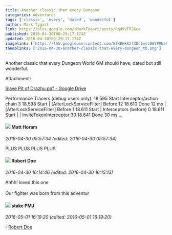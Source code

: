 ```yaml
---
title: Another classic that every Dungeon
categories: Adventures
tags: ['classic', 'every', 'dated', 'wonderful']
author: Mark Tygart
link: https://plus.google.com/+MarkTygart/posts/Rqd9VFR2Gca
published: 2016-04-30T00:29:17.174Z
updated: 2016-04-30T00:29:17.174Z
imagelink: ['https://lh5.googleusercontent.com/WlKRHkK2fXDu5vcc06YPRNe6S0MIT_0xN2hdHzvI1-yDaANWFeXsUA=w1200-h630-p']
thumblinks: ['2016-04-30-another-classic-that-every-dungeon_tb.png']
---
```


Another classic that every Dungeon World GM should have, dated but still wonderful.


Attachment:

<a href='https://drive.google.com/file/d/0B7cav44145d9U0w5YlBlbFZUeW8/view?usp=sharing'>Slave Pit of Drazhu.pdf - Google Drive</a>


Performance Tracers (debug users only). 18.595 Start Interceptor/action chain 3 18.598 Start | [AfterLockServiceFilter] Before 12 18.610 Done 12 ms | [AfterLockServiceFilter] Before 1 18.611 Start | Interceptors (before) 0 18.611 Start | | InviteTokenInterceptor 30 18.641 Done 30 ms ...
<div id='comment z12duvbjeumrypjwo04cf1vyvlfix1rhfds'>
  <h4><img src='{{site.baseurl}}//images/avatars/105472060898626050077_photo.jpg'> Matt Horam</h4>
      <p><cite>2016-04-30 05:57:34 (edited: 2016-04-30 05:57:34)</cite></p>
        <p>PLUS PLUS PLUS PLUS</p>
</div>
        

<div id='comment z12duvbjeumrypjwo04cf1vyvlfix1rhfds'>
  <h4><img src='{{site.baseurl}}//images/avatars/105487846931822189120_photo.jpg'> Robert Doe</h4>
      <p><cite>2016-04-30 16:14:46 (edited: 2016-04-30 16:15:13)</cite></p>
        <p>Ahhh! loved this one﻿<br /><br />Our fighter was born from this adventur</p>
</div>
        

<div id='comment z12duvbjeumrypjwo04cf1vyvlfix1rhfds'>
  <h4><img src='{{site.baseurl}}//images/avatars/113708415928038344916_photo.jpg'> stake PMJ</h4>
      <p><cite>2016-05-01 16:19:20 (edited: 2016-05-01 16:19:20)</cite></p>
        <p><span class="proflinkWrapper"><span class="proflinkPrefix">+</span><a class="proflink" href="https://plus.google.com/105487846931822189120" oid="105487846931822189120">Robert Doe</a></span></p>
</div>
        